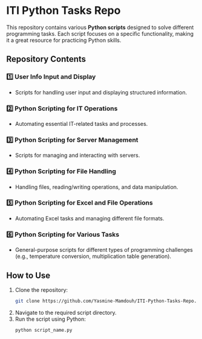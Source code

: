 # ITI Python Tasks Repo  

This repository contains various **Python scripts** designed to solve different programming tasks. Each script focuses on a specific functionality, making it a great resource for practicing Python skills.  

## Repository Contents  

### 1️⃣ User Info Input and Display  
   - Scripts for handling user input and displaying structured information.  

### 2️⃣ Python Scripting for IT Operations  
   - Automating essential IT-related tasks and processes.  

### 3️⃣ Python Scripting for Server Management  
   - Scripts for managing and interacting with servers.  

### 4️⃣ Python Scripting for File Handling  
   - Handling files, reading/writing operations, and data manipulation.  

### 5️⃣ Python Scripting for Excel and File Operations  
   - Automating Excel tasks and managing different file formats.  

### 6️⃣ Python Scripting for Various Tasks  
   - General-purpose scripts for different types of programming challenges (e.g., temperature conversion, multiplication table generation).  

## How to Use  
1. Clone the repository:  
   ```bash
   git clone https://github.com/Yasmine-Mamdouh/ITI-Python-Tasks-Repo.git
   ```  
2. Navigate to the required script directory.  
3. Run the script using Python:  
   ```bash
   python script_name.py
   ```  
 
